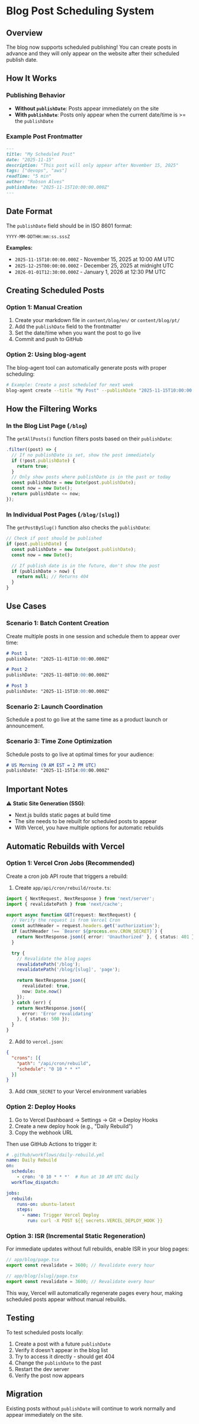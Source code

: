 # Blog Post Scheduling System

## Overview

The blog now supports scheduled publishing! You can create posts in advance and they will only appear on the website after their scheduled publish date.

## How It Works

### Publishing Behavior

- **Without `publishDate`**: Posts appear immediately on the site
- **With `publishDate`**: Posts only appear when the current date/time is >= the `publishDate`

### Example Post Frontmatter

```markdown
---
title: "My Scheduled Post"
date: "2025-11-15"
description: "This post will only appear after November 15, 2025"
tags: ["devops", "aws"]
readTime: "5 min"
author: "Robson Alves"
publishDate: "2025-11-15T10:00:00.000Z"
---
```

## Date Format

The `publishDate` field should be in ISO 8601 format:

```
YYYY-MM-DDTHH:mm:ss.sssZ
```

**Examples:**
- `2025-11-15T10:00:00.000Z` - November 15, 2025 at 10:00 AM UTC
- `2025-12-25T00:00:00.000Z` - December 25, 2025 at midnight UTC
- `2026-01-01T12:30:00.000Z` - January 1, 2026 at 12:30 PM UTC

## Creating Scheduled Posts

### Option 1: Manual Creation

1. Create your markdown file in `content/blog/en/` or `content/blog/pt/`
2. Add the `publishDate` field to the frontmatter
3. Set the date/time when you want the post to go live
4. Commit and push to GitHub

### Option 2: Using blog-agent

The blog-agent tool can automatically generate posts with proper scheduling:

```bash
# Example: Create a post scheduled for next week
blog-agent create --title "My Post" --publishDate "2025-11-15T10:00:00.000Z"
```

## How the Filtering Works

### In the Blog List Page (`/blog`)

The `getAllPosts()` function filters posts based on their `publishDate`:

```typescript
.filter((post) => {
  // If no publishDate is set, show the post immediately
  if (!post.publishDate) {
    return true;
  }
  // Only show posts where publishDate is in the past or today
  const publishDate = new Date(post.publishDate);
  const now = new Date();
  return publishDate <= now;
});
```

### In Individual Post Pages (`/blog/[slug]`)

The `getPostBySlug()` function also checks the `publishDate`:

```typescript
// Check if post should be published
if (post.publishDate) {
  const publishDate = new Date(post.publishDate);
  const now = new Date();

  // If publish date is in the future, don't show the post
  if (publishDate > now) {
    return null; // Returns 404
  }
}
```

## Use Cases

### Scenario 1: Batch Content Creation

Create multiple posts in one session and schedule them to appear over time:

```markdown
# Post 1
publishDate: "2025-11-01T10:00:00.000Z"

# Post 2
publishDate: "2025-11-08T10:00:00.000Z"

# Post 3
publishDate: "2025-11-15T10:00:00.000Z"
```

### Scenario 2: Launch Coordination

Schedule a post to go live at the same time as a product launch or announcement.

### Scenario 3: Time Zone Optimization

Schedule posts to go live at optimal times for your audience:

```markdown
# US Morning (9 AM EST = 2 PM UTC)
publishDate: "2025-11-15T14:00:00.000Z"
```

## Important Notes

⚠️ **Static Site Generation (SSG)**:
- Next.js builds static pages at build time
- The site needs to be rebuilt for scheduled posts to appear
- With Vercel, you have multiple options for automatic rebuilds

## Automatic Rebuilds with Vercel

### Option 1: Vercel Cron Jobs (Recommended)

Create a cron job API route that triggers a rebuild:

1. Create `app/api/cron/rebuild/route.ts`:

```typescript
import { NextRequest, NextResponse } from 'next/server';
import { revalidatePath } from 'next/cache';

export async function GET(request: NextRequest) {
  // Verify the request is from Vercel Cron
  const authHeader = request.headers.get('authorization');
  if (authHeader !== `Bearer ${process.env.CRON_SECRET}`) {
    return NextResponse.json({ error: 'Unauthorized' }, { status: 401 });
  }

  try {
    // Revalidate the blog pages
    revalidatePath('/blog');
    revalidatePath('/blog/[slug]', 'page');

    return NextResponse.json({
      revalidated: true,
      now: Date.now()
    });
  } catch (err) {
    return NextResponse.json({
      error: 'Error revalidating'
    }, { status: 500 });
  }
}
```

2. Add to `vercel.json`:

```json
{
  "crons": [{
    "path": "/api/cron/rebuild",
    "schedule": "0 10 * * *"
  }]
}
```

3. Add `CRON_SECRET` to your Vercel environment variables

### Option 2: Deploy Hooks

1. Go to Vercel Dashboard → Settings → Git → Deploy Hooks
2. Create a new deploy hook (e.g., "Daily Rebuild")
3. Copy the webhook URL

Then use GitHub Actions to trigger it:

```yaml
# .github/workflows/daily-rebuild.yml
name: Daily Rebuild
on:
  schedule:
    - cron: '0 10 * * *'  # Run at 10 AM UTC daily
  workflow_dispatch:

jobs:
  rebuild:
    runs-on: ubuntu-latest
    steps:
      - name: Trigger Vercel Deploy
        run: curl -X POST ${{ secrets.VERCEL_DEPLOY_HOOK }}
```

### Option 3: ISR (Incremental Static Regeneration)

For immediate updates without full rebuilds, enable ISR in your blog pages:

```typescript
// app/blog/page.tsx
export const revalidate = 3600; // Revalidate every hour

// app/blog/[slug]/page.tsx
export const revalidate = 3600; // Revalidate every hour
```

This way, Vercel will automatically regenerate pages every hour, making scheduled posts appear without manual rebuilds.

## Testing

To test scheduled posts locally:

1. Create a post with a future `publishDate`
2. Verify it doesn't appear in the blog list
3. Try to access it directly - should get 404
4. Change the `publishDate` to the past
5. Restart the dev server
6. Verify the post now appears

## Migration

Existing posts without `publishDate` will continue to work normally and appear immediately on the site.
